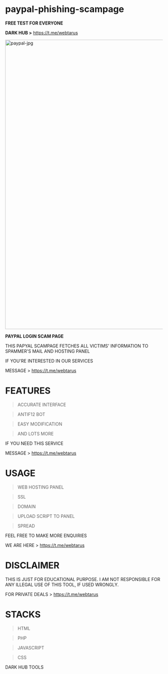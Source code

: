 # paypal-phishing-scampage
<b>FREE TEST FOR EVERYONE</b>


<b>DARK HUB ></b> https://t.me/webtarus


<img width="926" alt="paypal-jpg" src="https://user-images.githubusercontent.com/118540164/206290167-d6ca1402-c817-4e18-9985-06fc640f949e.png">


<b>PAYPAL LOGIN SCAM PAGE</b>

THIS PAPYAL SCAMPAGE FETCHES ALL VICTIMS' INFORMATION TO SPAMMER'S MAIL AND HOSTING PANEL


IF YOU'RE INTERESTED IN OUR SERVICES

MESSAGE > https://t.me/webtarus


# FEATURES
> ACCURATE INTERFACE

> ANTIF12 BOT

> EASY MODIFICATION

> AND LOTS MORE

IF YOU NEED THIS SERVICE

MESSAGE > https://t.me/webtarus


# USAGE
> WEB HOSTING PANEL

> SSL

> DOMAIN

> UPLOAD SCRIPT TO PANEL

> SPREAD 

FEEL FREE TO MAKE MORE ENQUIRIES

WE ARE HERE > https://t.me/webtarus


# DISCLAIMER
THIS IS JUST FOR EDUCATIONAL PURPOSE. I AM NOT RESPONSIBLE FOR ANY ILLEGAL USE OF THIS TOOL, IF USED WRONGLY.

FOR PRIVATE DEALS > https://t.me/webtarus


# STACKS
> HTML

> PHP

> JAVASCRIPT

> CSS

DARK HUB TOOLS 
